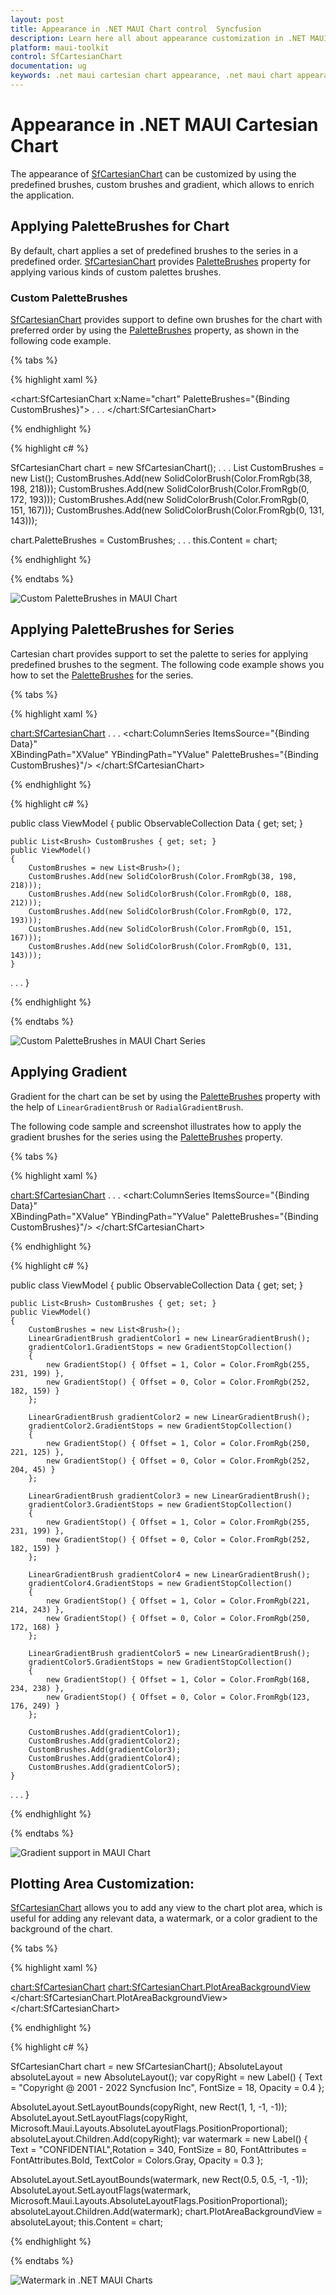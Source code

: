 ```yaml
---
layout: post
title: Appearance in .NET MAUI Chart control  Syncfusion
description: Learn here all about appearance customization in .NET MAUI Chart (SfCartesianChart), its elements and more.
platform: maui-toolkit
control: SfCartesianChart
documentation: ug
keywords: .net maui cartesian chart appearance, .net maui chart appearance customization, syncfusion maui cartesian chart appearance, .net maui chart styling.
---
```


# Appearance in .NET MAUI Cartesian Chart
The appearance of [SfCartesianChart](https://help.syncfusion.com/cr/maui-toolkit/Syncfusion.Maui.Toolkit.Charts.SfCartesianChart.html) can be customized by using the predefined brushes, custom brushes and gradient, which allows to enrich the application.

## Applying PaletteBrushes for Chart

By default, chart applies a set of predefined brushes to the series in a predefined order. [SfCartesianChart](https://help.syncfusion.com/cr/maui-toolkit/Syncfusion.Maui.Toolkit.Charts.SfCartesianChart.html) provides [PaletteBrushes](hhttps://help.syncfusion.com/cr/maui-toolkit/Syncfusion.Maui.Toolkit.Charts.SfCartesianChart.html#Syncfusion_Maui_Toolkit_Charts_SfCartesianChart_PaletteBrushes) property for applying various kinds of custom palettes brushes.

### Custom PaletteBrushes

[SfCartesianChart](https://help.syncfusion.com/cr/maui-toolkit/Syncfusion.Maui.Toolkit.Charts.SfCartesianChart.html) provides support to define own brushes for the chart with preferred order by using the [PaletteBrushes](https://help.syncfusion.com/cr/maui-toolkit/Syncfusion.Maui.Toolkit.Charts.SfCartesianChart.html#Syncfusion_Maui_Toolkit_Charts_SfCartesianChart_PaletteBrushes) property, as shown in the following code example.

{% tabs %}

{% highlight xaml %}

<chart:SfCartesianChart x:Name="chart" PaletteBrushes="{Binding CustomBrushes}">
. . .
</chart:SfCartesianChart>

{% endhighlight %}

{% highlight c# %}

SfCartesianChart chart = new SfCartesianChart();
. . .
List<Brush> CustomBrushes = new List<Brush>();
CustomBrushes.Add(new SolidColorBrush(Color.FromRgb(38, 198, 218)));
CustomBrushes.Add(new SolidColorBrush(Color.FromRgb(0, 172, 193)));
CustomBrushes.Add(new SolidColorBrush(Color.FromRgb(0, 151, 167)));
CustomBrushes.Add(new SolidColorBrush(Color.FromRgb(0, 131, 143)));

chart.PaletteBrushes = CustomBrushes;
. . .
this.Content = chart;

{% endhighlight %}

{% endtabs %}

![Custom PaletteBrushes in MAUI Chart](Appearance_images/MAUI_chart_custom_palette.png)

## Applying PaletteBrushes for Series

Cartesian chart provides support to set the palette to series for applying predefined brushes to the segment. The following code example shows you how to set the [PaletteBrushes](https://help.syncfusion.com/cr/maui-toolkit/Syncfusion.Maui.Toolkit.Charts.SfCartesianChart.html#Syncfusion_Maui_Toolkit_Charts_SfCartesianChart_PaletteBrushes) for the series.

{% tabs %}

{% highlight xaml %}

<chart:SfCartesianChart>
    . . .
    <chart:ColumnSeries ItemsSource="{Binding Data}"  
                        XBindingPath="XValue" 
                        YBindingPath="YValue" 
                        PaletteBrushes="{Binding CustomBrushes}"/>
</chart:SfCartesianChart>

{% endhighlight %}

{% highlight c# %}

public class ViewModel
{
	public ObservableCollection<Model> Data { get; set; }

	public List<Brush> CustomBrushes { get; set; }
	public ViewModel()
	{
		CustomBrushes = new List<Brush>();
		CustomBrushes.Add(new SolidColorBrush(Color.FromRgb(38, 198, 218)));
		CustomBrushes.Add(new SolidColorBrush(Color.FromRgb(0, 188, 212)));
		CustomBrushes.Add(new SolidColorBrush(Color.FromRgb(0, 172, 193)));
		CustomBrushes.Add(new SolidColorBrush(Color.FromRgb(0, 151, 167)));
		CustomBrushes.Add(new SolidColorBrush(Color.FromRgb(0, 131, 143)));
	}

. . .
}

{% endhighlight %}

{% endtabs %}

![Custom PaletteBrushes in MAUI Chart Series](Appearance_images/MAUI_chart_custom_palette_series.png)

## Applying Gradient

Gradient for the chart can be set by using the [PaletteBrushes](https://help.syncfusion.com/cr/maui-toolkit/Syncfusion.Maui.Toolkit.Charts.SfCartesianChart.html#Syncfusion_Maui_Toolkit_Charts_SfCartesianChart_PaletteBrushes) property with the help of `LinearGradientBrush` or `RadialGradientBrush`.

The following code sample and screenshot illustrates how to apply the gradient brushes for the series using the [PaletteBrushes](https://help.syncfusion.com/cr/maui-toolkit/Syncfusion.Maui.Toolkit.Charts.SfCartesianChart.html#Syncfusion_Maui_Toolkit_Charts_SfCartesianChart_PaletteBrushes) property.

{% tabs %}

{% highlight xaml %}

<chart:SfCartesianChart>
    . . .
    <chart:ColumnSeries ItemsSource="{Binding Data}"  
                        XBindingPath="XValue" 
                        YBindingPath="YValue" 
                        PaletteBrushes="{Binding CustomBrushes}"/>
</chart:SfCartesianChart>

{% endhighlight %}

{% highlight c# %}

public class ViewModel
{
	public ObservableCollection<Model> Data { get; set; }

	public List<Brush> CustomBrushes { get; set; }
	public ViewModel()
	{
		CustomBrushes = new List<Brush>();
		LinearGradientBrush gradientColor1 = new LinearGradientBrush();
		gradientColor1.GradientStops = new GradientStopCollection()
		{
			new GradientStop() { Offset = 1, Color = Color.FromRgb(255, 231, 199) },
			new GradientStop() { Offset = 0, Color = Color.FromRgb(252, 182, 159) }
		};

		LinearGradientBrush gradientColor2 = new LinearGradientBrush();
		gradientColor2.GradientStops = new GradientStopCollection()
		{
			new GradientStop() { Offset = 1, Color = Color.FromRgb(250, 221, 125) },
			new GradientStop() { Offset = 0, Color = Color.FromRgb(252, 204, 45) }
		};

		LinearGradientBrush gradientColor3 = new LinearGradientBrush();
		gradientColor3.GradientStops = new GradientStopCollection()
		{
			new GradientStop() { Offset = 1, Color = Color.FromRgb(255, 231, 199) },
			new GradientStop() { Offset = 0, Color = Color.FromRgb(252, 182, 159) }
		};

		LinearGradientBrush gradientColor4 = new LinearGradientBrush();
		gradientColor4.GradientStops = new GradientStopCollection()
		{
			new GradientStop() { Offset = 1, Color = Color.FromRgb(221, 214, 243) },
			new GradientStop() { Offset = 0, Color = Color.FromRgb(250, 172, 168) }
		};

		LinearGradientBrush gradientColor5 = new LinearGradientBrush();
		gradientColor5.GradientStops = new GradientStopCollection()
		{
			new GradientStop() { Offset = 1, Color = Color.FromRgb(168, 234, 238) },
			new GradientStop() { Offset = 0, Color = Color.FromRgb(123, 176, 249) }
		};

		CustomBrushes.Add(gradientColor1);
		CustomBrushes.Add(gradientColor2);
		CustomBrushes.Add(gradientColor3);
		CustomBrushes.Add(gradientColor4);
		CustomBrushes.Add(gradientColor5);
	}

. . .
}

{% endhighlight %}

{% endtabs %}

![Gradient support in MAUI Chart](Appearance_images/MAUI_chart_gradient_color.png)

## Plotting Area Customization:

[SfCartesianChart](https://help.syncfusion.com/cr/maui-toolkit/Syncfusion.Maui.Toolkit.Charts.SfCartesianChart.html) allows you to add any view to the chart plot area, which is useful for adding any relevant data, a watermark, or a color gradient to the background of the chart.

{% tabs %}

{% highlight xaml %}

<chart:SfCartesianChart>
    <chart:SfCartesianChart.PlotAreaBackgroundView>
        <AbsoluteLayout>
      	    <Label Text="Copyright @ 2001 - 2022 Syncfusion Inc"
	           FontSize="18" AbsoluteLayout.LayoutBounds="1,1,-1,-1"
		   	   AbsoluteLayout.LayoutFlags="PositionProportional"
		       Opacity="0.4"/>
       	    <Label Text="CONFIDENTIAL"
		   Rotation="340"
		   FontSize="80"
		   FontAttributes="Bold,Italic"
		   TextColor="Gray"
		   Margin="10,0,0,0"
		   AbsoluteLayout.LayoutBounds="0.5,0.5,-1,-1"
		   AbsoluteLayout.LayoutFlags="PositionProportional"
		   Opacity="0.3"/>
        </AbsoluteLayout>
    </chart:SfCartesianChart.PlotAreaBackgroundView>
</chart:SfCartesianChart>

{% endhighlight %}

{% highlight c# %}

SfCartesianChart chart = new SfCartesianChart();
AbsoluteLayout absoluteLayout = new AbsoluteLayout();
var copyRight = new Label() 
{
	Text = "Copyright @ 2001 - 2022 Syncfusion Inc",
	FontSize = 18,
	Opacity = 0.4
};

AbsoluteLayout.SetLayoutBounds(copyRight, new Rect(1, 1, -1, -1));
AbsoluteLayout.SetLayoutFlags(copyRight, Microsoft.Maui.Layouts.AbsoluteLayoutFlags.PositionProportional);
absoluteLayout.Children.Add(copyRight);
var watermark = new Label()
{
	Text = "CONFIDENTIAL",Rotation = 340,
	FontSize = 80,
	FontAttributes = FontAttributes.Bold,
	TextColor = Colors.Gray, 
	Opacity = 0.3
};

AbsoluteLayout.SetLayoutBounds(watermark, new Rect(0.5, 0.5, -1, -1));
AbsoluteLayout.SetLayoutFlags(watermark, Microsoft.Maui.Layouts.AbsoluteLayoutFlags.PositionProportional);
absoluteLayout.Children.Add(watermark);
chart.PlotAreaBackgroundView = absoluteLayout;
this.Content = chart;

{% endhighlight %}

{% endtabs %}

![Watermark in .NET MAUI Charts](Appearance_images/water_mark.jpg)